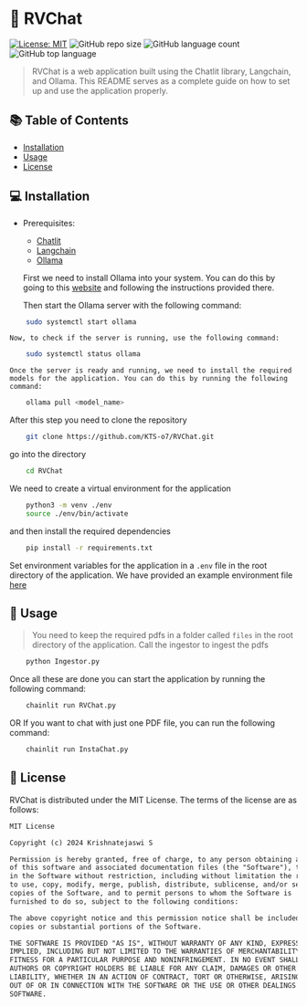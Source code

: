 # 🚀 RVChat

[![License: MIT](https://img.shields.io/badge/License-MIT-yellow.svg)](https://opensource.org/licenses/MIT) ![GitHub repo size](https://img.shields.io/github/repo-size/KTS-o7/RVChat) ![GitHub language count](https://img.shields.io/github/languages/count/KTS-o7/RVChat) ![GitHub top language](https://img.shields.io/github/languages/top/KTS-o7/RVChat)

> RVChat is a web application built using the Chatlit library, Langchain, and Ollama. This README serves as a complete guide on how to set up and use the application properly.

## 📚 Table of Contents

- [Installation](#💻-installation)
- [Usage](#🎯-usage)
- [License](#📄-license)

## 💻 Installation

- Prerequisites:

  - [Chatlit](https://docs.chainlit.io/)
  - [Langchain](https://www.langchain.com/)
  - [Ollama](https://ollama.com/)

  First we need to install Ollama into your system. You can do this by going to this [website](https://ollama.com/) and following the instructions provided there.

  Then start the Ollama server with the following command:

```bash
    sudo systemctl start ollama
```

    Now, to check if the server is running, use the following command:

```bash
    sudo systemctl status ollama
```

    Once the server is ready and running, we need to install the required models for the application. You can do this by running the following command:

```bash
    ollama pull <model_name>
```

After this step you need to clone the repository

```bash
    git clone https://github.com/KTS-o7/RVChat.git
```

go into the directory

```bash
    cd RVChat
```

We need to create a virtual environment for the application

```bash
    python3 -m venv ./env
    source ./env/bin/activate
```

and then install the required dependencies

```bash
    pip install -r requirements.txt
```

Set environment variables for the application
in a `.env` file in the root directory of the application.
We have provided an example environment file [here](./exampleEnv)

## 🎯 Usage

> You need to keep the required pdfs in a folder called `files` in the root directory of the application.
> Call the ingestor to ingest the pdfs

```bash
    python Ingestor.py
```

Once all these are done you can start the application by running the following command:

```bash
    chainlit run RVChat.py
```

OR
If you want to chat with just one PDF file, you can run the following command:

```bash
    chainlit run InstaChat.py
```

## 📄 License

RVChat is distributed under the MIT License. The terms of the license are as follows:

```markdown
MIT License

Copyright (c) 2024 Krishnatejaswi S

Permission is hereby granted, free of charge, to any person obtaining a copy
of this software and associated documentation files (the "Software"), to deal
in the Software without restriction, including without limitation the rights
to use, copy, modify, merge, publish, distribute, sublicense, and/or sell
copies of the Software, and to permit persons to whom the Software is
furnished to do so, subject to the following conditions:

The above copyright notice and this permission notice shall be included in all
copies or substantial portions of the Software.

THE SOFTWARE IS PROVIDED "AS IS", WITHOUT WARRANTY OF ANY KIND, EXPRESS OR
IMPLIED, INCLUDING BUT NOT LIMITED TO THE WARRANTIES OF MERCHANTABILITY,
FITNESS FOR A PARTICULAR PURPOSE AND NONINFRINGEMENT. IN NO EVENT SHALL THE
AUTHORS OR COPYRIGHT HOLDERS BE LIABLE FOR ANY CLAIM, DAMAGES OR OTHER
LIABILITY, WHETHER IN AN ACTION OF CONTRACT, TORT OR OTHERWISE, ARISING FROM,
OUT OF OR IN CONNECTION WITH THE SOFTWARE OR THE USE OR OTHER DEALINGS IN THE
SOFTWARE.
```
